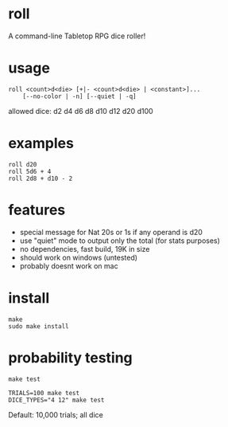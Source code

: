 # roll
A command-line Tabletop RPG dice roller!

# usage
    roll <count>d<die> [+|- <count>d<die> | <constant>]...
        [--no-color | -n] [--quiet | -q]
allowed dice: d2 d4 d6 d8 d10 d12 d20 d100
    
# examples
    roll d20
    roll 5d6 + 4
    roll 2d8 + d10 - 2

# features
+ special message for Nat 20s or 1s if any operand is d20
+ use "quiet" mode to output only the total (for stats purposes)
+ no dependencies, fast build, 19K in size
+ should work on windows (untested)
+ probably doesnt work on mac

# install
    make
    sudo make install

# probability testing
    make test
    
    TRIALS=100 make test
    DICE_TYPES="4 12" make test

Default: 10,000 trials; all dice
